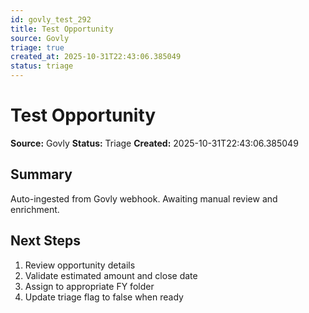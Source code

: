 ```yaml
---
id: govly_test_292
title: Test Opportunity
source: Govly
triage: true
created_at: 2025-10-31T22:43:06.385049
status: triage
---
```


# Test Opportunity

**Source:** Govly
**Status:** Triage
**Created:** 2025-10-31T22:43:06.385049

## Summary

Auto-ingested from Govly webhook. Awaiting manual review and enrichment.

## Next Steps

1. Review opportunity details
2. Validate estimated amount and close date
3. Assign to appropriate FY folder
4. Update triage flag to false when ready
